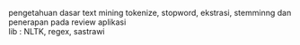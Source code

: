 pengetahuan dasar text mining
tokenize, stopword, ekstrasi, stemminng dan penerapan pada review aplikasi  
lib : NLTK, regex, sastrawi

